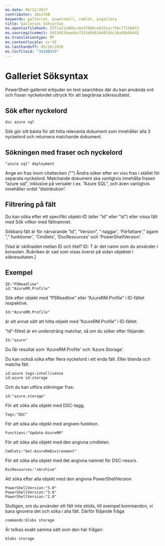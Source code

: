 ```yaml
---
ms.date: 06/12/2017
contributor: JKeithB
keywords: galleriet, powershell, cmdlet, psgallery
title: Galleriet Söksyntax
ms.openlocfilehash: 52fca21a00bcc6e3789bceb331acf5bc771bb0f2
ms.sourcegitcommit: 54534635eedacf531d8d6344019dc16a50b8b441
ms.translationtype: MT
ms.contentlocale: sv-SE
ms.lasthandoff: 05/16/2018
ms.locfileid: "34188419"
---
```

# <a name="gallery-search-syntax"></a>Galleriet Söksyntax

PowerShell-galleriet erbjuder en text searchbox där du kan använda ord och fraser nyckelordet uttryck för att begränsa sökresultatet.

## <a name="search-by-keywords"></a>Sök efter nyckelord

    dsc azure sql

Sök gör sitt bästa för att hitta relevanta dokument som innehåller alla 3 nyckelord och returnera matchande dokument.

## <a name="search-using-phrases-and-keywords"></a>Sökningen med fraser och nyckelord

    "azure sql" deployment

Ange en fras inom citattecken (””) Ändra söker efter en viss fras i stället för separata nyckelord.
Matchande dokument ska vanligtvis innehålla frasen ”azure sql”, inklusive på versaler t.ex. ”Azure SQL”, och även vanligtvis innehåller ordet ”distribution”.

## <a name="filtering-on-fields"></a>Filtrering på fält

Du kan söka efter ett specifikt objekt-ID (eller ”Id” eller ”id”) eller vissa fält med Sök villkor med fältnamnet.

Sökbara fält är för närvarande ”Id”, ”Version”, ”-taggar', 'Författare',” ägare ”,” funktioner', 'Cmdlets', 'DscResources' och 'PowerShellVersion'.

[Vad är skillnaden mellan ID och titel? ID: T är det namn som du använder i konsolen. Rubriken är vad som visas överst på sidan objektet i sökresultaten.]

## <a name="examples"></a>Exempel

    ID:"PSReadline"
    id:"AzureRM.Profile"

Sök efter objekt med ”PSReadline” eller ”AzureRM.Profile” i ID-fältet respektive.

    Id:"AzureRM.Profile"

är ett annat sätt att hitta objekt med ”AzureRM.Profile” i ID-fältet.

”Id”-filtret är en understräng matchar, så om du söker efter följande:

    Id:"azure"

Du får resultat som 'AzureRM.Profile' och 'Azure.Storage'.

Du kan också söka efter flera nyckelord i ett enda fält. Eller blanda och matcha fält.

    id:azure tags:intellisense
    id:azure id:storage

Och du kan utföra sökningar fras:

    id:"azure.storage"


För att söka alla objekt med DSC-tagg.

    Tags:"DSC"

För att söka alla objekt med angiven funktion.

    Functions:"Update-AzureRM"

För att söka alla objekt med den angivna cmdleten.

    Cmdlets:"Get-AzureRmEnvironment"

För att söka alla objekt med det angivna namnet för DSC-resurs.

    DscResources:"xArchive"

Att söka efter alla objekt med den angivna PowerShellVersion

    PowerShellVersion:"5.0"
    PowerShellVersion:"3.0"
    PowerShellVersion:"2.0"


Slutligen, om du använder ett fält inte stöds, till exempel kommandon, vi bara ignorera det och söka i alla fält. Därför följande fråga

    commands:blobs storage

Är tolkas exakt samma sätt som den här frågan:

    blobs storage